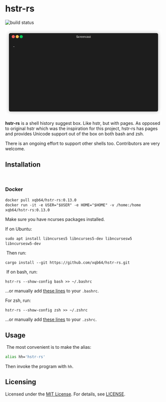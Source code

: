 # hstr-rs

![build status](https://github.com/xqb64/hstr-rs/workflows/CI/badge.svg)

![screenshot](screencast.gif)

**hstr-rs** is a shell history suggest box. Like hstr, but with pages. As opposed to original hstr which was the inspiration for this project, hstr-rs has pages and provides Unicode support out of the box on both bash and zsh.

There is an ongoing effort to support other shells too. Contributors are very welcome.
​
## Installation
​
### Docker

```
docker pull xqb64/hstr-rs:0.13.0
docker run -it -e USER="$USER" -e HOME="$HOME" -v /home:/home xqb64/hstr-rs:0.13.0
```

Make sure you have ncurses packages installed.

If on Ubuntu:
​
```
sudo apt install libncurses5 libncurses5-dev libncursesw5 libncursesw5-dev
```
​
Then run:
​
```
cargo install --git https://github.com/xqb64/hstr-rs.git
```
​
If on bash, run:

```
hstr-rs --show-config bash >> ~/.bashrc
```

...or manually add [these lines](hstr-rs/src/config/bash) to your `.bashrc`.

For zsh, run:

```
hstr-rs --show-config zsh >> ~/.zshrc
```
...or manually add [these lines](hstr-rs/src/config/zsh) to your `.zshrc`.

## Usage
​
The most convenient is to make the alias:

```sh
alias hh='hstr-rs'
```

Then invoke the program with `hh`.

## Licensing

Licensed under the [MIT License](https://opensource.org/licenses/MIT). For details, see [LICENSE](https://github.com/xqb64/hstr-rs/blob/master/LICENSE).
